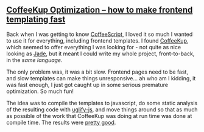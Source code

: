 ## [CoffeeKup Optimization &ndash; how to make frontend templating fast][1]

Back when I was getting to know [CoffeeScript][2], I loved it so much I wanted
to use it for everything, including frontend templates. I found [CoffeeKup][3],
which seemed to offer everything I was looking for - not quite as nice looking
as [Jade][4], but it meant I could write my whole project, front-to-back, in the
*same language*.

The only problem was, it was a bit slow. Frontend pages need to be fast, and
slow templates can make things unresponsive... ah who am I kidding, it was fast
enough, I just got caught up in some serious premature optimization. So much
fun!

The idea was to compile the templates to javascript, do some static analysis of
the resulting code with [uglify-js][5], and move things around so that as much
as possible of the work that CoffeeKup was doing at run time was done at compile
time. The results were [pretty good][6].

[1]: https://github.com/mauricemach/coffeekup/pull/87
[2]: http://coffeescript.org/
[3]: http://coffeekup.org/
[4]: http://jade-lang.com/
[5]: http://github.com/mishoo/UglifyJS
[6]: http://jsperf.com/coffeekup-optimized/3
